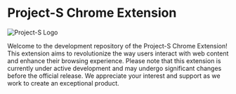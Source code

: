 # Project-S Chrome Extension

![Project-S Logo](logo.pnghttps://github.com/Fractal-Tess/project-s/blob/main/apps/chrome-extension/app.jpeg)

Welcome to the development repository of the Project-S Chrome Extension! This extension aims to revolutionize the way users interact with web content and enhance their browsing experience. Please note that this extension is currently under active development and may undergo significant changes before the official release. We appreciate your interest and support as we work to create an exceptional product.
